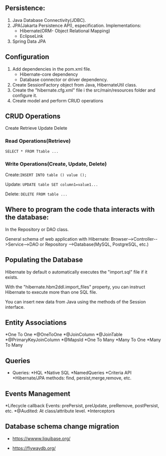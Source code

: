 ## Persistence:
1. Java Database Connectivity(JDBC).
2. JPA(Jakarta Persistence API), especification.
    Implementations:
    - Hibernate(ORM- Object Relational Mapping)
    - EclipseLink
3. Spring Data JPA

## Configuration
1. Add dependencies in the pom.xml file.
    - Hibernate-core dependency
    - Database connector or driver dependency.
2. Create SessionFactory object from Java, HibernateUtil class.
3. Create the "hibernate.cfg.xml" file i the src/main/resources  folder and configure it.
4. Create model and perform CRUD operations


##  CRUD Operations
Create Retrieve Update Delete

### Read Operations(Retrieve)
`SELECT * FROM Ttable ...`

### Write Operations(Create, Update, Delete)

Create:`INSERT INTO table () value ();`

Update: `UPDATE table SET column1=value1...`

Delete: `DELETE FROM table ...`

## Where to program the code thata interacts with the database:
In the Repository or DAO class.

General schema of web application with Hibernate:
Browser-->Controller-->Service-->DAO or Repository -->Database(MySQL, PostgreSQL, etc.)

## Populating the Database
Hibernate by default o automatically executes the "import.sql" file if it exists.

With the  "hibernate.hbm2ddl.import_files" property, you can instruct Hibernate to execute more than one SQL file.

You can insert new data from Java using the methods of the Session interface.

## Entity Associations
*One To One
    *@OneToOne
    *@JoinColumn
    *@JoinTable
    *@PrimaryKeyJoinColumn
    *@MapsId
*One To Many
*Many To One
*Many To Many

## Queries
*   Queries:
    *HQL
    *Native SQL
    *NamedQueries
    *Criteria API
    *Hibernate/JPA methods: find, persist,merge,remove, etc.

## Events Management
*Lifecycle callback Events: prePersist, preUpdate, preRemove, postPersist, etc.
*@Audited: At class/attribute level.
*Interceptors

## Database schema change migration
* https://wwww.liquibase.org/

* https://flywaydb.org/